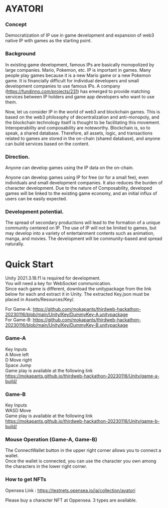 # AYATORI


### Concept
Democratization of IP use in game development and expansion of web3 native IP with games as the starting point.

### Background
In existing game development, famous IPs are basically monopolized by large companies. Mario, Pokemon, etc. IP is important in games. Many people play games because it is a new Mario game or a new Pokemon game. It is financially difficult for individual developers and small development companies to use famous IPs. A company (https://fundinno.com/projects/231) has emerged to provide matching services between IP holders and game app developers who want to use them.

Now, let us consider IP in the world of web3 and blockchain games.
This is based on the web3 philosophy of decentralization and anti-monopoly, and the blockchain technology itself is thought to be facilitating this movement. Interoperability and composability are noteworthy. Blockchain is, so to speak, a shared database. Therefore, all assets, logic, and transactions related to games are stored in the on-chain (shared database), and anyone can build services based on the content.

### Direction.
Anyone can develop games using the IP data on the on-chain.

Anyone can develop games using IP for free (or for a small fee), even individuals and small development companies. It also reduces the burden of character development.
Due to the nature of Composability, developed games will be linked to the existing game economy, and an initial influx of users can be easily expected.

### Development potential.
The spread of secondary productions will lead to the formation of a unique community centered on IP.
The use of IP will not be limited to games, but may develop into a variety of entertainment contents such as animation, manga, and movies.
The development will be community-based and spread naturally.

# Quick Start


Unity 2021.3.18.f1 is required for development.  
You will need a key for WebSocket communication.  
Since each game is different, download the unitypackage from the link below for each and extract it in Unity.
The extracted Key.json must be placed in Assets/Resources/Key/.  

For Game-A: https://github.com/mokapants/thirdweb-hackathon-20230116/blob/main/Unity/Key/DummyKey-A.unitypackage  
For Game-B: https://github.com/mokapants/thirdweb-hackathon-20230116/blob/main/Unity/Key/DummyKey-B.unitypackage

### Game-A
Key Inputs  
A Move left  
D Move right  
Space Jump  
Game play is available at the following link  
https://mokapants.github.io/thirdweb-hackathon-20230116/Unity/game-a-build/

### Game-B
Key Inputs  
WASD Move  
Game play is available at the following link  
https://mokapants.github.io/thirdweb-hackathon-20230116/Unity/game-b-build/

### Mouse Operation (Game-A, Game-B)
The ConnectWallet button in the upper right corner allows you to connect a wallet.  
Once the wallet is connected, you can use the character you own among the characters in the lower right corner.

### How to get NFTs
Opensea Link : https://testnets.opensea.io/ja/collection/ayatori

Please buy a character NFT at Oppensea. 3 types are available.
